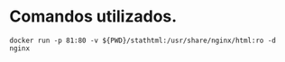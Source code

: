 # Comandos utilizados.
	
	docker run -p 81:80 -v ${PWD}/stathtml:/usr/share/nginx/html:ro -d nginx
	
